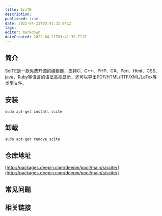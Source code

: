 ```yaml
---
title: SciTE
description: 
published: true
date: 2022-04-21T03:41:32.641Z
tags: 
editor: markdown
dateCreated: 2022-04-21T03:41:30.711Z
---
```


## 简介

SciTE是一款免费开源的编辑器，支持C、C++、PHP、C#、Perl、Html、CSS、java、Ruby等语言的语法高亮显示，还可以导出PDF/HTML/RTF/XML/LaTex等类型文件。

## 安装

`sudo apt-get install scite`

## 卸载

`sudo apt-get remove scite`

## 仓库地址

[http://packages.deepin.com/deepin/pool/main/s/scite/](http://packages.deepin.com/deepin/pool/main/s/scite/)


## 常见问题


## 相关链接